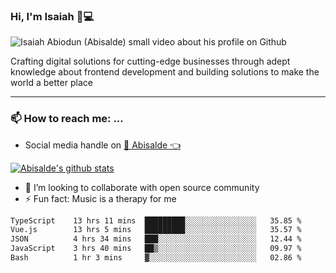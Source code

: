 ### Hi, I'm Isaiah 🌻💻

<img src="https://res.cloudinary.com/abisalde/image/upload/c_scale,h_311,w_816/v1616039512/Abisalde_github.gif" alt="Isaiah Abiodun (Abisalde) small video about his profile on Github">

Crafting digital solutions for cutting-edge businesses through adept knowledge about frontend development and building solutions to make the world a better place
<hr>

### 📫 How to reach me: ...
- Social media handle on <a href="https://twitter.com/abisalde">🔔  Abisalde   👈</a>


[![Abisalde's github stats](https://github-readme-stats.vercel.app/api?username=abisalde)](https://github.com/abisalde/github-readme-stats)

- 👯 I’m looking to collaborate with open source community
- ⚡ Fun fact: Music is a therapy for me


<!--
**abisalde/Abisalde** is a ✨ _special_ ✨ repository because its `README.md` (this file) appears on your GitHub profile.

Here are some ideas to get you started:


- 👯 I’m looking to collaborate with open source community
- 🤔 I’m looking for help with ...
- 💬 Ask me about ...
- 📫 How to reach me: ...
- 😄 Pronouns: ...
- ⚡ Fun fact: ...
-->

<!--START_SECTION:waka-->

```txt
TypeScript    13 hrs 11 mins  █████████░░░░░░░░░░░░░░░░   35.85 %
Vue.js        13 hrs 5 mins   █████████░░░░░░░░░░░░░░░░   35.57 %
JSON          4 hrs 34 mins   ███░░░░░░░░░░░░░░░░░░░░░░   12.44 %
JavaScript    3 hrs 40 mins   ██▒░░░░░░░░░░░░░░░░░░░░░░   09.97 %
Bash          1 hr 3 mins     ▓░░░░░░░░░░░░░░░░░░░░░░░░   02.86 %
```

<!--END_SECTION:waka-->


